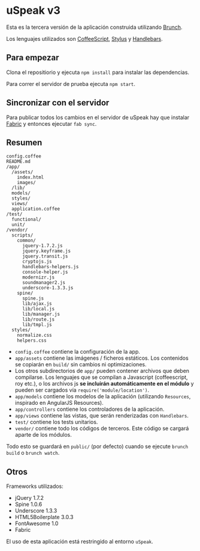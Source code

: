# uSpeak v3
Esta es la tercera versión de la aplicación construida utilizando [Brunch](http://brunch.io/).

Los lenguajes utilizados son [CoffeeScript](http://coffeescript.org/),
[Stylus](http://learnboost.github.com/stylus/) y
[Handlebars](http://handlebarsjs.com/).

## Para empezar

Clona el repositiorio y ejecuta `npm install` para instalar las dependencias.

Para correr el servidor de prueba ejecuta `npm start`.

## Sincronizar con el servidor

Para publicar todos los cambios en el servidor de uSpeak hay que instalar [Fabric](http://fabfile.org/) y entonces ejecutar `fab sync`.

## Resumen

    config.coffee
    README.md
    /app/
      /assets/
        index.html
        images/
      /lib/
      models/
      styles/
      views/
      application.coffee
    /test/
      functional/
      unit/
    /vendor/
      scripts/
        common/
          jquery-1.7.2.js
          jquery.keyframe.js
          jquery.transit.js
          cryptojs.js
          handlebars-helpers.js
          console-helper.js
          modernizr.js
          soundmanager2.js
          underscore-1.3.3.js
        spine/
          spine.js
          lib/ajax.js
          lib/local.js
          lib/manager.js
          lib/route.js
          lib/tmpl.js
      styles/
        normalize.css
        helpers.css

* `config.coffee` contiene la configuración de la app. 
* `app/assets` contiene las imágenes / ficheros estáticos. Los contenidos se copiarán en `build/` sin cambios ni optimizaciones.
* Los otros subdirectorios de `app/` pueden contener archivos que deben compilarse. Los lenguajes que se compilan a Javascript (coffeescript, roy etc.), o los archivos js **se incluirán automáticamente en el módulo** y pueden ser cargados vía  `require('module/location')`.
* `app/models` contiene los modelos de la aplicación (utilizando `Resources`, inspirado en AngularJS Resources).
* `app/controllers` contiene los controladores de la aplicación.
* `app/views` contiene las vistas, que serán renderizadas con `Handlebars`.
* `test/` contiene los tests unitarios.
* `vendor/` contiene todo los códigos de terceros. Este código se cargará aparte de los módulos.

Todo esto se guardará en `public/` (por defecto) cuando se ejecute `brunch build` o `brunch watch`.

## Otros
Frameworks utilizados:

* jQuery 1.7.2
* Spine 1.0.6
* Underscore 1.3.3
* HTML5Boilerplate 3.0.3
* FontAwesome 1.0
* Fabric

El uso de esta aplicación está restringido al entorno `uSpeak`.
